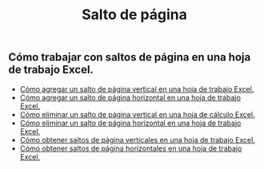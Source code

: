 ﻿---
title: Salto de página
second_title: Aspose.Cells Cloud Documen
type: docs
url: /es/working-with-pagebreaks/
aliases: [/working-with-pagebreaks/]
keywords: Get, add, delete, and update page break in an Excel worksheet
description: Aspose.Cells Cloud REST API admite obtener, agregar, eliminar y actualizar saltos de página en una hoja de trabajo Excel. SDK admite tipos de lenguajes de desarrollo. Incluyen Android, C#, Go, Java, NodeJS, Perl, PHP, Python, Ruby y Swift
weight: 100
---
## Cómo trabajar con saltos de página en una hoja de trabajo Excel.

- [Cómo agregar un salto de página vertical en una hoja de trabajo Excel.](/cells/es/page-breaks/add-vertical-page-break/)
- [Cómo agregar un salto de página horizontal en una hoja de trabajo Excel.](/cells/es/page-breaks/add-horizontal-page-break/)
- [Cómo eliminar un salto de página vertical en una hoja de cálculo Excel.](/cells/es/page-breaks/delete-vertical-page-break/)
- [Cómo eliminar un salto de página horizontal en una hoja de trabajo Excel.](/cells/es/page-breaks/delete-vertical-page-break/)
- [Cómo obtener saltos de página verticales en una hoja de trabajo Excel.](/cells/es/page-breaks/get-vertical-page-breaks/)
- [Cómo obtener saltos de página horizontales en una hoja de trabajo Excel.](/cells/es/page-breaks/get-vertical-page-breaks/)
